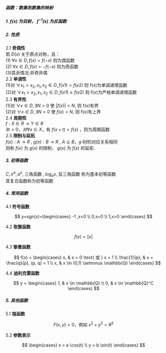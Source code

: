 ##### 函数：数集到数集的映射

##### 1. $f(x)$ 为双射， $f^{-1}(x)$ 为反函数

##### 2. 性质

2.1 **奇偶性**  
若 $D(x)$ 关于原点对称，且：  
(1) $\forall x \in D,f(x)=f(-x)$ 则为偶函数  
(2) $\forall x \in D,f(x)=-f(-x)$ 则为奇函数  
(3)其余情况:非奇非偶  
2.2 **单调性**  
(1)对 $\forall x_1 >x_2 ,x_1,x_2\in D,f(x1)>f(x2)$ 则 f(x)为单调递增函数  
(2)对 $\forall x_1 >x_2 ,x_1,x_2\in D,f(x1) \ge f(x2)$ 则 f(x)为严格单调递增函数  
2.3 **有界性**  
(1)对 $\forall x \in D, \exists N>0$ 使 $|f(x)|<N,$ 则 f(x)有界  
(2)对 $\forall x \in D, \exists N>0$ 使 $f(x)<N,$ 则 f(x)有上界  
2.4 **周期性**  
$f:X \in R \rightarrow Y \in R$  
$\exists t>0，对\forall x \in X$，有 $f(x+t)=f(x)$ ，则为周期函数  
2.5 **限制与延拓**  
$f(x): A\rightarrow R$ , $g(x): B\rightarrow R$ , $A \subseteq B$，$g与f$的对应关系相同  
则称 $f(x)$ 为 $g(x)$ 的限制， $g(x)$ 为 $f(x)$ 的延拓

##### 3. 初等函数

$C,x^{\alpha},a^{x},$ 三角函数 $,log_a{x},$ 反三角函数 称为基本初等函数  
其复合函数称为初等函数

##### 4. 常用函数

4.1 **符号函数**

$$
y=sgn(x)=\begin{cases}
-1  ,x<0 \\
0,x=0 \\
1,x>0
\end{cases}
$$

4.2 **取整函数**

$$f(x)=[x]$$

4.3 **黎曼函数**

$$
f(x) = \begin{cases}
x, & x = 0 \text{ 或 } x = 1 \\
\frac{1}{p}, & x = \frac{q}{p}, (p, q) = 1 \\
x, & x \in (0,1) \setminus \mathbb{Q}
\end{cases}
$$

4.4 **迪利克雷函数**

$$
y = \begin{cases}
1, & x \in \mathbb{Q} \\
0, & x \in \mathbb{Q}^C
\end{cases}
$$

##### 5. 其他函数

5.1 **隐函数**

$$F(x, y) = 0 \text{，例如 } x^2 + y^2 = R^2$$


5.2 **参数表示**

$$
\begin{cases}
x = a \cos(t) \\
y = b \sin(t)
\end{cases}
$$
